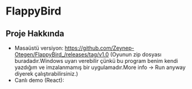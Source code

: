 # FlappyBird
## Proje Hakkında
- Masaüstü versiyon: https://github.com/Zeynep-Otegen/FlappyBird_/releases/tag/v1.0  (Oyunun zip dosyası buradadır.Windows uyarı verebilir çünkü bu program benim kendi yazdığım ve imzalanmamış bir uygulamadır.More info → Run anyway diyerek çalıştırabilirsiniz.)
- Canlı demo (React): 
